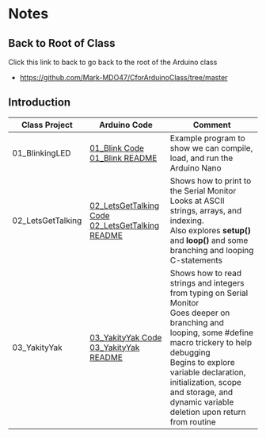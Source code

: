 # Notes

## Back to Root of Class
Click this link to back to go back to the root of the Arduino class
- https://github.com/Mark-MDO47/CforArduinoClass/tree/master


## Introduction

| Class Project | Arduino Code | Comment |
| --- | --- | --- |
| 01_BlinkingLED | [01_Blink Code](https://github.com/Mark-MDO47/CforArduinoClass/tree/master/ArduinoCode/01_Blink "01_Blink Code")<br>[01_Blink README](https://github.com/Mark-MDO47/CforArduinoClass/blob/master/ArduinoCode/01_Blink/README.md "01_Blink README") | Example program to show we can compile, load, and run the Arduino Nano |
| 02_LetsGetTalking | [02_LetsGetTalking Code](https://github.com/Mark-MDO47/CforArduinoClass/blob/master/ArduinoCode/02_LetsGetTalking "02_LetsGetTalking Code")<br>[02_LetsGetTalking README](https://github.com/Mark-MDO47/CforArduinoClass/blob/master/ArduinoCode/02_LetsGetTalking/README.md "02_LetsGetTalking README") | Shows how to print to the Serial Monitor<br>Looks at ASCII strings, arrays, and indexing.<br>Also explores **setup()** and **loop()** and some branching and looping C-statements |
| 03_YakityYak | [03_YakityYak Code](https://github.com/Mark-MDO47/CforArduinoClass/blob/master/ArduinoCode/03_YakityYak "03_YakityYak Code")<br>[03_YakityYak README](https://github.com/Mark-MDO47/CforArduinoClass/blob/master/ArduinoCode/03_YakityYak/README.md "03_YakityYak README") | Shows how to read strings and integers from typing on Serial Monitor<br>Goes deeper on branching and looping, some #define macro trickery to help debugging<br>Begins to explore variable declaration, initialization, scope and storage, and dynamic variable deletion upon return from routine |
